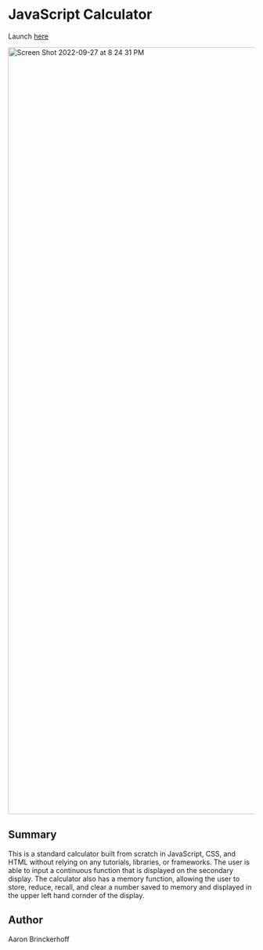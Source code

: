 # JavaScript Calculator

Launch <a href='https://aaronawb.github.io/calculator/'>here</a>

<img width="1563" alt="Screen Shot 2022-09-27 at 8 24 31 PM" src="https://user-images.githubusercontent.com/108595340/192680767-d445c98e-57f9-4678-9130-d4b2e8e1d341.png">

## Summary

This is a standard calculator built from scratch in JavaScript, CSS, and HTML without relying on any tutorials, libraries, or frameworks. The user is able to input a continuous function that is displayed on the secondary display. The calculator also has a memory function, allowing the user to store, reduce, recall, and clear a number saved to memory and displayed in the upper left hand cornder of the display.

## Author

Aaron Brinckerhoff